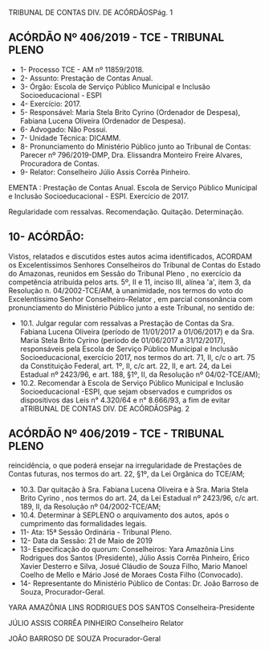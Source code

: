 TRIBUNAL DE CONTAS DIV. DE ACÓRDÃOSPág. 1

## ACÓRDÃO Nº 406/2019 - TCE - TRIBUNAL PLENO

- 1- Processo TCE - AM nº 11859/2018.
- 2- Assunto: Prestação de Contas Anual.
- 3- Órgão: Escola de Serviço Público Municipal  e Inclusão Socioeducacional - ESPI
- 4- Exercício: 2017.
- 5- Responsável: Maria Stela Brito Cyrino (Ordenador de Despesa), Fabiana Lucena Oliveira (Ordenador de Despesa).
- 6- Advogado: Não Possui.
- 7- Unidade Técnica: DICAMM.
- 8- Pronunciamento  do  Ministério  Público  junto  ao  Tribunal  de  Contas: Parecer  nº 796/2019-DMP, Dra. Elissandra Monteiro Freire Alvares, Procuradora de Contas.
- 9- Relator: Conselheiro Júlio Assis Corrêa Pinheiro.

EMENTA :  Prestação  de  Contas  Anual.  Escola  de Serviço Público Municipal e Inclusão Socioeducacional - ESPI. Exercício de 2017.

Regularidade com ressalvas. Recomendação. Quitação. Determinação.

## 10-  ACÓRDÃO:

Vistos, relatados e discutidos estes autos acima identificados, ACORDAM os Excelentíssimos Senhores Conselheiros do Tribunal de Contas do Estado do Amazonas, reunidos em Sessão do Tribunal Pleno , no exercício da competência atribuída pelos arts. 5º, II e 11, inciso III, alínea 'a', item 3, da Resolução n. 04/2002-TCE/AM, à unanimidade, nos termos do voto do Excelentíssimo Senhor Conselheiro-Relator , em  parcial consonância com pronunciamento do Ministério Público junto a este Tribunal, no sentido de:

- 10.1. Julgar regular com ressalvas a Prestação de Contas da Sra. Fabiana Lucena Oliveira (período de 11/01/2017 a 01/06/2017) e da Sra. Maria Stela Brito Cyrino (período de 01/06/2017 a 31/12/2017), responsáveis pela  Escola  de  Serviço  Público  Municipal  e  Inclusão  Socioeducacional, exercício  2017,  nos  termos  do  art.  71,  II,  c/c  o  art.  75  da  Constituição Federal, art. 1º, II, c/c art. 22, II, e art. 24, da Lei Estadual nº 2423/96, e art. 188, §1º, II, da Resolução nº 04/02-TCE/AM);
- 10.2. Recomendar à Escola de Serviço Público Municipal e Inclusão Socioeducacional -ESPI, que sejam observados  e cumpridos os dispositivos  das  Leis  n°  4.320/64  e  n°  8.666/93,  a  fim  de  evitar  aTRIBUNAL DE CONTAS DIV. DE ACÓRDÃOSPág. 2

## ACÓRDÃO Nº 406/2019 - TCE - TRIBUNAL PLENO

reincidência,  o  que  poderá  ensejar  na  irregularidade  de  Prestações  de Contas futuras, nos termos do art. 22, §1º, da Lei Orgânica do TCE/AM;

- 10.3. Dar quitação à Sra. Fabiana Lucena Oliveira e à Sra. Maria Stela Brito Cyrino , nos termos do art. 24, da Lei Estadual nº 2423/96, c/c art. 189, II, da Resolução nº 04/2002-TCE/AM;
- 10.4. Determinar à SEPLENO o arquivamento dos autos, após o cumprimento das formalidades legais.
- 11-  Ata: 15ª Sessão Ordinária - Tribunal Pleno.
- 12-  Data da Sessão: 21 de Maio de 2019
- 13-  Especificação do quorum: Conselheiros: Yara Amazônia Lins Rodrigues dos Santos (Presidente), Júlio Assis Corrêa Pinheiro, Érico Xavier Desterro e Silva, Josué Cláudio de Souza Filho, Mario Manoel Coelho de Mello e Mário José de Moraes Costa Filho (Convocado).
- 14-  Representante  do  Ministério  Público  de  Contas: Dr. João  Barroso  de  Souza, Procurador-Geral.

YARA AMAZÔNIA LINS RODRIGUES DOS SANTOS Conselheira-Presidente

JÚLIO ASSIS CORRÊA PINHEIRO Conselheiro Relator

JOÃO BARROSO DE SOUZA Procurador-Geral